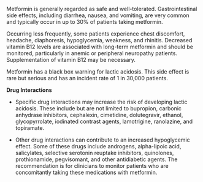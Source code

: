 Metformin is generally regarded as safe and well-tolerated. Gastrointestinal side effects, including diarrhea, nausea, and vomiting, are very common and typically occur in up to 30% of patients taking metformin.

Occurring less frequently, some patients experience chest discomfort, headache, diaphoresis, hypoglycemia, weakness, and rhinitis. Decreased vitamin B12 levels are associated with long-term metformin and should be monitored, particularly in anemic or peripheral neuropathy patients. Supplementation of vitamin B12 may be necessary.

Metformin has a black box warning for lactic acidosis. This side effect is rare but serious and has an incident rate of 1 in 30,000 patients.

**Drug Interactions**

- Specific drug interactions may increase the risk of developing lactic acidosis. These include but are not limited to bupropion, carbonic anhydrase inhibitors, cephalexin, cimetidine, dolutegravir, ethanol, glycopyrrolate, iodinated contrast agents, lamotrigine, ranolazine, and topiramate.

- Other drug interactions can contribute to an increased hypoglycemic effect. Some of these drugs include androgens, alpha-lipoic acid, salicylates, selective serotonin reuptake inhibitors, quinolones, prothionamide, pegvisomant, and other antidiabetic agents. The recommendation is for clinicians to monitor patients who are concomitantly taking these medications with metformin.